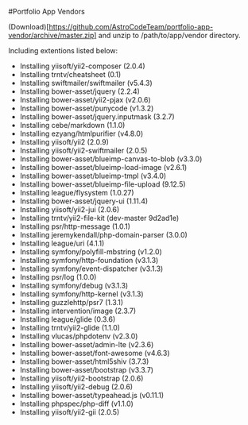 #Portfolio App Vendors

(Download)[https://github.com/AstroCodeTeam/portfolio-app-vendor/archive/master.zip] and unzip to /path/to/app/vendor directory.

Including extentions listed below:

  - Installing yiisoft/yii2-composer (2.0.4)
  - Installing trntv/cheatsheet (0.1)
  - Installing swiftmailer/swiftmailer (v5.4.3)
  - Installing bower-asset/jquery (2.2.4)
  - Installing bower-asset/yii2-pjax (v2.0.6)
  - Installing bower-asset/punycode (v1.3.2)
  - Installing bower-asset/jquery.inputmask (3.2.7)
  - Installing cebe/markdown (1.1.0)
  - Installing ezyang/htmlpurifier (v4.8.0)
  - Installing yiisoft/yii2 (2.0.9)
  - Installing yiisoft/yii2-swiftmailer (2.0.5)
  - Installing bower-asset/blueimp-canvas-to-blob (v3.3.0)
  - Installing bower-asset/blueimp-load-image (v2.6.1)
  - Installing bower-asset/blueimp-tmpl (v3.4.0)
  - Installing bower-asset/blueimp-file-upload (9.12.5)
  - Installing league/flysystem (1.0.27)
  - Installing bower-asset/jquery-ui (1.11.4)
  - Installing yiisoft/yii2-jui (2.0.6)
  - Installing trntv/yii2-file-kit (dev-master 9d2ad1e)
  - Installing psr/http-message (1.0.1)
  - Installing jeremykendall/php-domain-parser (3.0.0)
  - Installing league/uri (4.1.1)
  - Installing symfony/polyfill-mbstring (v1.2.0)
  - Installing symfony/http-foundation (v3.1.3)
  - Installing symfony/event-dispatcher (v3.1.3)
  - Installing psr/log (1.0.0)
  - Installing symfony/debug (v3.1.3)
  - Installing symfony/http-kernel (v3.1.3)
  - Installing guzzlehttp/psr7 (1.3.1)
  - Installing intervention/image (2.3.7)
  - Installing league/glide (0.3.6)
  - Installing trntv/yii2-glide (1.1.0)
  - Installing vlucas/phpdotenv (v2.3.0)
  - Installing bower-asset/admin-lte (v2.3.6)
  - Installing bower-asset/font-awesome (v4.6.3)
  - Installing bower-asset/html5shiv (3.7.3)
  - Installing bower-asset/bootstrap (v3.3.7)
  - Installing yiisoft/yii2-bootstrap (2.0.6)
  - Installing yiisoft/yii2-debug (2.0.6)
  - Installing bower-asset/typeahead.js (v0.11.1)
  - Installing phpspec/php-diff (v1.1.0)
  - Installing yiisoft/yii2-gii (2.0.5)
